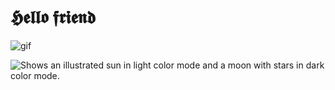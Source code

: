 # **𝕳𝖊𝖑𝖑𝖔 𝖋𝖗𝖎𝖊𝖓𝖉** 
![gif](https://github.com/romanticsoul/romanticsoul/assets/109472493/328c0677-8ca8-4602-bc10-995f034d2899)

<picture>
 <source media="(prefers-color-scheme: dark)" srcset="https://user-images.githubusercontent.com/25423296/163456776-7f95b81a-f1ed-45f7-b7ab-8fa810d529fa.png">
 <img alt="Shows an illustrated sun in light color mode and a moon with stars in dark color mode." src="https://user-images.githubusercontent.com/25423296/163456779-a8556205-d0a5-45e2-ac17-42d089e3c3f8.png">
</picture>
